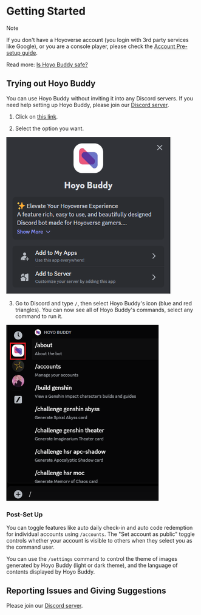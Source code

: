 # Getting Started

> [!NOTE]  
> If you don't have a Hoyoverse account (you login with 3rd party services like Google), or you are a console player, please check the [Account Pre-setup guide](./Before-Start.md).

Read more: [Is Hoyo Buddy safe?](./Account-Security.md)

## Trying out Hoyo Buddy

You can use Hoyo Buddy without inviting it into any Discord servers. If you need help setting up Hoyo Buddy, please join our [Discord server](https://link.seria.moe/hb-dc).

1. Click on [this link](https://discord.com/oauth2/authorize?client_id=1000045812522430626).

2. Select the option you want.

<p></p>

![Discord Add App Screen](../src/assets/images/378049955-0c3d09cb-a72a-44bf-b02a-a33869c90ba1.png)

<p></p>

3. Go to Discord and type `/`, then select Hoyo Buddy's icon (blue and red triangles). You can now see all of Hoyo Buddy's commands, select any command to run it.

<p></p>

![Slash Command Screen](../src/assets/images/392196104-6960be6c-8b51-49fd-93ae-bad4dad6822b.png)

### Post-Set Up

You can toggle features like auto daily check-in and auto code redemption for individual accounts using `/accounts`.
The "Set account as public" toggle controls whether your account is visible to others when they select you as the command user.

You can use the `/settings` command to control the theme of images generated by Hoyo Buddy (light or dark theme), and the language of contents displayed by Hoyo Buddy.

## Reporting Issues and Giving Suggestions

Please join our [Discord server](https://link.seria.moe/hb-dc).
